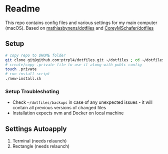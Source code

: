 # Readme

This repo contains config files and various settings for my main computer (macOS).
Based on [mathiasbynens/dotfiles](https://github.com/mathiasbynens/dotfiles) and [CoreyMSchafer/dotfiles](https://github.com/CoreyMSchafer/dotfiles)

## Setup

```bash
# copy repo to $HOME folder
git clone git@github.com:ptrpl4/dotfiles.git ~/dotfiles ; cd ~/dotfiles
# create/copy .private file to use it along with publc config
touch .private
# run install script
./new-install.sh
```

### Setup Troubleshoting

- Check `~/dotfiles/backups` in case of any unexpected issues - it will contain all previous versions of changed files
- Installation expects nvm and Docker on local machine

## Settings Autoapply

1. Terminal (needs relaunch)
2. Rectangle (needs relaunch)
